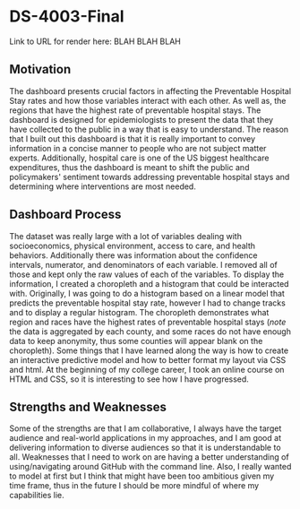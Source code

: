 # DS-4003-Final
Link to URL for render here: BLAH BLAH BLAH

## Motivation
The dashboard presents crucial factors in affecting the Preventable Hospital Stay rates and how those variables interact with each other. As well as,
the regions that have the highest rate of preventable hospital stays. The dashboard is designed for epidemiologists to present the data that they have 
collected to the public in a way that is easy to understand. The reason that I built out this dashboard is that it is really important to  convey
information in a concise manner to people who are not subject matter experts. Additionally, hospital care is one of the US biggest healthcare expenditures, 
thus the dashboard is meant to shift the public and policymakers' sentiment towards addressing preventable hospital stays and determining where 
interventions are most needed.

## Dashboard Process
The dataset was really large with a lot of variables dealing with socioeconomics, physical environment, access to care, and health behaviors. Additionally there was information about the confidence intervals, numerator, and denominators of each variable. I removed all of those and kept only the raw values of each of the variables. 
To display the information, I created a choropleth and a histogram that could be interacted with. Originally, I was going to do a histogram based on a linear model that predicts the preventable hospital stay rate, however I had to change tracks and to display a regular histogram. The choropleth demonstrates what region and races have the highest rates of preventable hospital stays (*note* the data is aggregated by each county, and some races do not have enough data to keep anonymity, thus some counties will appear blank on the choropleth). Some things that I have learned along the way is how to create an interactive predictive model and how to better format my layout via CSS and html. At the beginning of my college career, I took an online course on HTML and CSS, so it is interesting to see how I have progressed. 

## Strengths and Weaknesses
Some of the strengths are that I am collaborative, I always have the target audience and real-world applications in my approaches, and I am good at delivering information to diverse audiences so that it is understandable to all. Weaknesses that I need to work on are having a better understanding of using/navigating around GitHub with the command line. Also, I really wanted to model at first but  I think that might have been too ambitious given my time frame, thus in the future I should be more mindful of where my capabilities lie.
